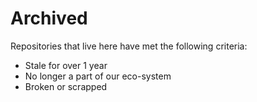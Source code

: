 # Archived

Repositories that live here have met the following criteria:

- Stale for over 1 year
- No longer a part of our eco-system
- Broken or scrapped 
